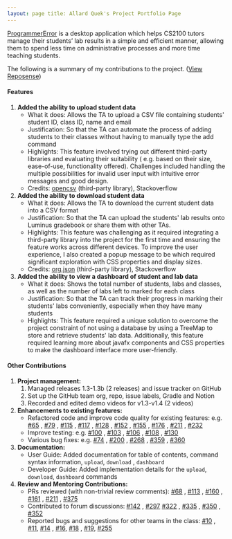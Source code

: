 ```yaml
---
layout: page title: Allard Quek's Project Portfolio Page
---
```


[ProgrammerError](https://github.com/AY2122S1-CS2103-F09-3/tp) is a desktop application which helps CS2100 tutors manage
their students’ lab results in a simple and efficient manner, allowing them to spend less time on administrative
processes and more time teaching students.

The following is a summary of my contributions to the
project. ([View Reposense](https://nus-cs2103-ay2122s1.github.io/tp-dashboard/#breakdown=true&search=allardquek))

#### Features

1. **Added the ability to upload student data**
    - What it does: Allows the TA to upload a CSV file containing students' student ID, class ID, name and email
    - Justification: So that the TA can automate the process of adding students to their classes without having to
      manually type the add command
    - Highlights: This feature involved trying out different third-party libraries and evaluating their suitability (
      e.g. based on their size, ease-of-use, functionality offered). Challenges included handling the multiple
      possibilities for invalid user input with intuitive error messages and good design.
    - Credits: [opencsv](http://opencsv.sourceforge.net/) (third-party library), Stackoverflow
2. **Added the ability to download student data**
    - What it does: Allows the TA to download the current student data into a CSV format
    - Justification: So that the TA can upload the students' lab results onto Luminus gradebook or share them with other
      TAs.
    - Highlights: This feature was challenging as it required integrating a third-party library into the project for the
      first time and ensuring the feature works across different devices. To improve the user experience, I also created
      a popup message to be which required significant exploration with CSS properties and display sizes.
    - Credits: [org.json](https://mvnrepository.com/artifact/org.json/json) (third-party library), Stackoverflow
3. **Added the ability to view a dashboard of student and lab data**
    - What it does: Shows the total number of students, labs and classes, as well as the number of labs left to marked
      for each class
    - Justification: So that the TA can track their progress in marking their students' labs conveniently, especially
      when they have many students
    - Highlights: This feature required a unique solution to overcome the project constraint of not using a database by
      using a TreeMap to store and retrieve students' lab data. Additionally, this feature required learning more about
      javafx components and CSS properties to make the dashboard interface more user-friendly.

#### Other Contributions

1. **Project management:**
    1. Managed releases 1.3-1.3b (2 releases) and issue tracker on GitHub
    2. Set up the GitHub team org, repo, issue labels, Gradle and Notion
    3. Recorded and edited demo videos for v1.3-v1.4 (2 videos)
2. **Enhancements to existing features:**
    - Refactored code and improve code quality for existing features:
      e.g. [#65](https://github.com/AY2122S1-CS2103-F09-3/tp/pull/65)
      , [#79](https://github.com/AY2122S1-CS2103-F09-3/tp/pull/79/files)
      , [#115](https://github.com/AY2122S1-CS2103-F09-3/tp/pull/115)
      , [#117](https://github.com/AY2122S1-CS2103-F09-3/tp/pull/117)
      , [#128](https://github.com/AY2122S1-CS2103-F09-3/tp/pull/128)
      , [#152](https://github.com/AY2122S1-CS2103-F09-3/tp/pull/152)
      , [#155](https://github.com/AY2122S1-CS2103-F09-3/tp/pull/155)
      , [#176](https://github.com/AY2122S1-CS2103-F09-3/tp/pull/176)
      , [#211](https://github.com/AY2122S1-CS2103-F09-3/tp/pull/211)
      , [#232](https://github.com/AY2122S1-CS2103-F09-3/tp/pull/232)
    - Improve testing: e.g. [#100](https://github.com/AY2122S1-CS2103-F09-3/tp/pull/100)
      , [#103](https://github.com/AY2122S1-CS2103-F09-3/tp/pull/103)
      , [#106](https://github.com/AY2122S1-CS2103-F09-3/tp/pull/106/files)
      , [#108](https://github.com/AY2122S1-CS2103-F09-3/tp/pull/108/files)
      , [#130](https://github.com/AY2122S1-CS2103-F09-3/tp/pull/130/files)
    - Various bug fixes: e.g. [#74](https://github.com/AY2122S1-CS2103-F09-3/tp/pull/74)
      , [#200](https://github.com/AY2122S1-CS2103-F09-3/tp/pull/200)
      , [#268](https://github.com/AY2122S1-CS2103-F09-3/tp/pull/268)
      , [#359](https://github.com/AY2122S1-CS2103-F09-3/tp/pull/359/files)
      , [#360](https://github.com/AY2122S1-CS2103-F09-3/tp/pull/360/files)
3. **Documentation:**
    - User Guide: Added documentation for table of contents, command syntax information, `upload`, `download`
      , `dashboard`
    - Developer Guide: Added implementation details for the `upload`, `download`, `dashboard` commands
4. **Review and Mentoring Contributions:**
    - PRs reviewed (with non-trivial review comments): [#68](https://github.com/AY2122S1-CS2103-F09-3/tp/pull/68)
      , [#113](https://github.com/AY2122S1-CS2103-F09-3/tp/pull/113)
      , [#160](https://github.com/AY2122S1-CS2103-F09-3/tp/pull/160)
      , [#161](https://github.com/AY2122S1-CS2103-F09-3/tp/pull/161)
      , [#211](https://github.com/AY2122S1-CS2103-F09-3/tp/pull/211#issuecomment-950448914)
      , [#375](https://github.com/AY2122S1-CS2103-F09-3/tp/pull/375)
    - Contributed to forum discussions: [#142](https://github.com/nus-cs2103-AY2122S1/forum/issues/142)
      , [#297](https://github.com/nus-cs2103-AY2122S1/forum/issues/297) [#322](https://github.com/nus-cs2103-AY2122S1/forum/issues/322)
      , [#335](https://github.com/nus-cs2103-AY2122S1/forum/issues/335)
      , [#350](https://github.com/nus-cs2103-AY2122S1/forum/issues/350#issuecomment-954135759)
      , [#352](https://github.com/nus-cs2103-AY2122S1/forum/issues/352)
    - Reported bugs and suggestions for other teams in the class: [#10](https://github.com/AllardQuek/ped/issues/10)
      , [#11](https://github.com/AllardQuek/ped/issues/11), [#14](https://github.com/AllardQuek/ped/issues/14)
      , [#16](https://github.com/AllardQuek/ped/issues/16), [#18](https://github.com/AllardQuek/ped/issues/18)
      , [#19](https://github.com/AllardQuek/ped/issues/19), [#255](https://github.com/AY2122S1-CS2103-W14-1/tp/pull/255)
